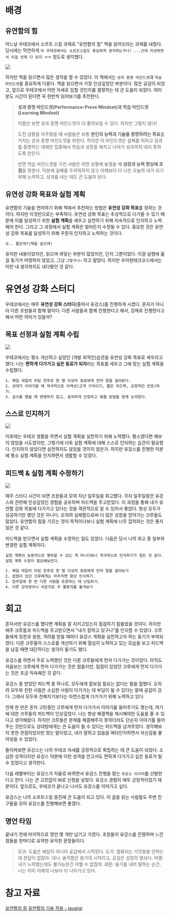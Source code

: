 # 배경

## 유연함의 힘

어느날 우테코에서 소프트 스킬 과제로 "유연함의 힘" 책을 읽어오라는 과제를 내줬다. 당시에는 막연하게 `아 우테코에서는 소프트스킬도 중요하게 생각하는구나! ...근데 미션하면서 이걸 언제 다 읽지 ㅠㅠ` 정도로 생각했다.

![](https://i.imgur.com/jePFh7U.png)

하지만 책을 읽으면서 많은 생각을 할 수 있었다. 이 책에서는 `성과 증명 마인드셋`과 `학습 마인드셋`을 중요하게 다룬다. 책을 읽으면서 가장 인상깊었던 부분이다. 많은 공감이 되었고, 앞으로 우테코에서 어떤 자세로 임할 것인지를 결정하는 데 큰 도움이 되었다. 여러분도 시간이 된다면 꼭 한번씩 읽어보기를 추천한다.

> **성과 증명 마인드셋(Performance-Prove Mindset)과 학습 마인드셋(Learning Mindset)**
>
> 이름만 보면 성과 증명 마인드셋이 더 좋아보일 수 있다. 하지만 그렇지 않다!
>
> 도전 상황을 마주했을 때 사람들은 보통 **본인의 능력과 기술을 증명하려는 목표**를 가지는 성과 증명 마인드셋을 취한다. 하지만 이 마인드셋은 실패를 피하고 성과를 증명하는 데에만 집중해서 학습과 성장을 해치고 나아가 성과까지 내지 못하도록 만든다.
>
> 반면 학습 마인드셋을 가진 사람은 어떤 상황에 놓였을 때 **성장과 능력 향상에 초점**을 맞춘다. 덕분에 실패를 두려워하지 않고 어제보다 더 나은 오늘의 내가 되기 위해 노력하고, 성과를 내는 데도 큰 도움이 된다.

## 유연성 강화 목표와 실험 계획

유연함의 기술을 연마하기 위해 책에서 추천하는 방법은 **유연성 강화 목표**를 정하는 것이다. 하지만 이것만으로는 부족하다. 유연성 강화 목표는 추상적으로 다가올 수 있기 때문에 이를 달성하기 위한 **실험 계획**을 세우고 실천하기 위해 지속적으로 인지하고 노력해야 한다. 그리고 그 과정에서 실험 계획은 얼마든지 수정될 수 있다. 중요한 것은 유연성 강화 목표를 달성하기 위해 꾸준히 인지하고 노력하는 것이다.

`오.. 좋은데?(책을 덮으며)`

유익한 내용이었지만, 읽으며 와닿는 부분이 많았지만, 단지 그뿐이었다. 이걸 실행에 옮길 동기가 마땅하지 않았고, 그냥 `그렇구나~` 하고 말았다. 하지만 우아한테크코스에서는 이런 내 생각까지도 내다봤던 것 같다.

# 유연성 강화 스터디

우테코에서는 매주 **유연성 강화 스터디**(줄여서 유강스)를 진행하게 시켰다. 혼자가 아니라 다른 조원들과 함께 말이다. 다른 사람들과 함께 진행한다고 해서, 강제로 진행한다고 해서 어떤 의미가 있을까?

## 목표 선정과 실험 계획 수립

![](https://i.imgur.com/z7XEgaG.png)

우테코에서는 평소 개선하고 싶었던 (개발 외적인)습관을 유연성 강화 목표로 세우라고 했다. 나는 **편하게 다가가고 싶은 동료가 되자**라는 목표를 세우고 그에 맞는 실험 계획을 수립했다.

```
1. 매일 데일리 미팅 전후로 한 명 이상의 동료에게 먼저 말을 걸어본다.
2. 상대가 이야기할 때 적극적으로 리액션(고개 끄덕이기, 짧은 피드백, 긍정적인 반응)하기.
3. 실수를 했을 때 변명하지 않고, 솔직하게 인정하고 해결 방법을 함께 논의한다.
```

## 스스로 인지하기

![](https://i.imgur.com/IY6P99O.png)

이후에는 우테코 생활을 하면서 실험 계획을 실천하기 위해 노력했다. 평소였다면 해보지 않았을 시도였지만, 그렇기에 더욱 실험 계획에 대해 스스로 인지하는 습관이 필요했다. 인지하지 않았다면 실천하지도 않았을 것이지 않은가. 하지만 유강스를 진행한 덕분에 평소 실험 계획을 인지하면서 생활할 수 있었다.

## 피드백 & 실험 계획 수정하기

![](https://i.imgur.com/H7EwUju.png)

매주 스터디 시간이 되면 조원들과 모여 지난 일주일을 회고했다. 각자 일주일동안 유강스와 관련해 인상깊었던 경험을 공유하며 피드백을 주고받았다. 이 과정을 통해 내가 유연함 강화 목표에 다가가고 있다는 것을 객관적으로 알 수 있어서 좋았다. 항상 모두가 성공하기만 했던 것은 아니다. 오히려 실패함으로써 더 많은 성장을 얻어가는 크루들도 많았다. 유연함의 힘을 기르는 것이 목적이다보니 실험 계획에 너무 집착하는 것은 좋지 않은 것 같다.

피드백을 받으면서 실험 계획을 수정하는 일도 있었다. 다음은 당시 나의 회고 중 일부와 변경한 실험 계획이다.

```
실험 계획이 능동적으로 행위할 수 있는 게 아니다보니 적극적으로 인식하기가 힘든 것 같다. 실험 계획 수정이 필요해보인다.
```

```
1. 매일 데일리 미팅 전후로 한 명 이상의 동료에게 먼저 말을 걸어보기
2. 접점이 있던 크루에게는 마주치면 항상 인사하기.
3. 일주일에 한 번 다른 사람들 토론하는 데 난입하기.
4. 다른 강의장이나 라운지로 주 활동지를 옮겨보기
```

# 회고

혼자서만 유강스를 했다면 계획을 잘 지키고있는지 점검하기 힘들었을 것이다. 하지만 매주 크루들과 피드백을 주고받으면서 "내가 잘하고 있구나"를 인지할 수 있었다. 크루들에게 칭찬과 응원, 격려를 받을 때마다 유강스 계획을 실천하고자 하는 동기가 부여되었다. 다른 크루들이 스스로를 개선하기 위해 열심히 노력하고 있는 모습을 보고 피드백을 남길 때면 대단하다는 생각이 들기도 했다.

유강스를 하면서 주로 노력했던 것은 다른 크루들에게 먼저 다가가는 것이었다. 아직도 처음보는 크루에게 먼저 다가가는 것은 힘들지만, 접점이 있었던 크루에게 먼저 다가가는 것은 조금 익숙해진 것 같다.

유강스 중 받았던 피드백 중 하나로, 모두에게 잘보일 필요는 없다는 말을 접했다. 오히려 모두와 친한 사람은 소심한 사람이 다가가는 데 부담이 될 수 있다는 말에 공감이 갔다. 그래서 모두와 친해지기보다는 자연스럽게 다가가기 위해 노력하고 있다.

언제 한 번은 혼자 고민중인 크루에게 먼저 다가가서 이야기를 들어주기도 했는데, 여기에 대한 크루들의 피드백이 인상깊었다. 나는 항상 해결책을 제시해야만 도움을 줄 수 있다고 생각해왔다. 하지만 크루들은 문제를 해결해주지 못하더라도 단순히 이야기를 들어주는 것만으로도 상대방에게는 큰 도움이 될 수 있다는 피드백을 남겨주었다. 생각해보지 못한 관점이었지만 맞는 말이었고, 내가 잘하고 있음을 메타인지하면서 자신감을 불어넣을 수 있었다.

돌이켜보면 유강스는 나의 우테코 자세를 긍정적으로 확립하는 데 큰 도움이 되었다. 소심한 성격이지만 유강스 덕분에 이런 성격을 안고서도 편하게 다가가고 싶은 동료가 될 수 있었다고 생각한다.

다음 레벨부터는 유강스가 자율로 바뀌면서 유강스 진행을 맡는 `유강스 이끄미`를 선발한다고 한다. 나는 큰 고민없이 바로 신청을 넣었다. 유강스 경험이 매우 긍정적이었기 때문이다. 앞으로도, 우테코가 끝나고 나서도 유강스를 이어가고 싶다.

유강스는 나의 소프트스킬 증진에 큰 도움이 되고 있다. 이 글을 읽는 사람들도 주변 친구들을 모아 유강스를 진행해보면 좋겠다.

## 명언 타임

끝내기 전에 마지막으로 명언 몇 개만 남기고 가겠다. 조원들이 유강스를 진행하며 느낀 점들을 한마디로 요약한 유익한 문장들이다.

> 모코: 도움은 해답이 아니라 공감에서 시작된다.
> 도기: 컴퓨터는 거짓말을 안하는데 정답이 없잖아.
> 대니: 솔직함은 용기의 시작이고, 공감은 성장의 열쇠다.
> 머랭: 내가 노력했는데도 불가능한건 어쩔 수 없잖어.
> 레몬: 용기를 내어 말하는 순간, 나는 이미 어제의 나보다 더 나아가고 있다.

# 참고 자료
[유연함의 힘](https://product.kyobobook.co.kr/detail/S000201934391)
[유연함의 기술 적용 - javajigi](https://brunch.co.kr/@javajigi/45)
